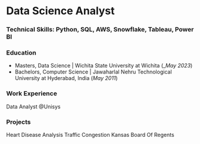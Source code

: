 # Data Science Analyst

### Technical Skills: Python, SQL, AWS, Snowflake, Tableau, Power BI 

### Education
- Masters, Data Science | Wichita State University at Wichita (__May 2023_)
- Bachelors, Computer Science | Jawaharlal Nehru Technological University at Hyderabad, India (_May 2011_)

### Work Experience
Data Analyst @Unisys 

### Projects
Heart Disease Analysis
Traffic Congestion
Kansas Board Of Regents
